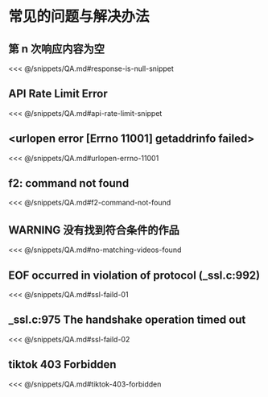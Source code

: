 # 常见的问题与解决办法

## 第 n 次响应内容为空

<<< @/snippets/QA.md#response-is-null-snippet

## API Rate Limit Error

<<< @/snippets/QA.md#api-rate-limit-snippet

## <urlopen error [Errno 11001] getaddrinfo failed>

<<< @/snippets/QA.md#urlopen-errno-11001

## f2: command not found

<<< @/snippets/QA.md#f2-command-not-found

## WARNING  没有找到符合条件的作品

<<< @/snippets/QA.md#no-matching-videos-found

## EOF occurred in violation of protocol (_ssl.c:992)

<<< @/snippets/QA.md#ssl-faild-01

## _ssl.c:975 The handshake operation timed out

<<< @/snippets/QA.md#ssl-faild-02


## tiktok 403 Forbidden

<<< @/snippets/QA.md#tiktok-403-forbidden
